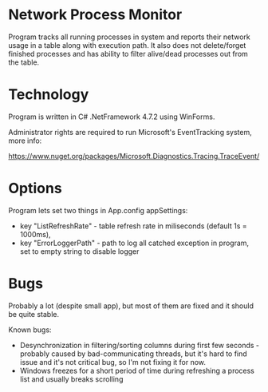 # Network Process Monitor
Program tracks all running processes in system and reports their network usage in a table along with execution path.
It also does not delete/forget finished processes and has ability to filter alive/dead processes out from the table.

# Technology
Program is written in C# .NetFramework 4.7.2 using WinForms.

Administrator rights are required to run Microsoft's EventTracking system, more info:

https://www.nuget.org/packages/Microsoft.Diagnostics.Tracing.TraceEvent/

# Options
Program lets set two things in App.config appSettings:
- key "ListRefreshRate" - table refresh rate in miliseconds (default 1s = 1000ms),
- key "ErrorLoggerPath" - path to log all catched exception in program, set to empty string to disable logger

# Bugs
Probably a lot (despite small app), but most of them are fixed and it should be quite stable.

Known bugs:
- Desynchronization in filtering/sorting columns during first few seconds - probably caused by bad-communicating threads, but 
it's hard to find issue and it's not critical bug, so I'm not fixing it for now.
- Windows freezes for a short period of time during refreshing a process list and usually breaks scrolling
